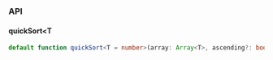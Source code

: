 

### API

#### quickSort<T

```ts
default function quickSort<T = number>(array: Array<T>, ascending?: boolean): Array<T>;
```

